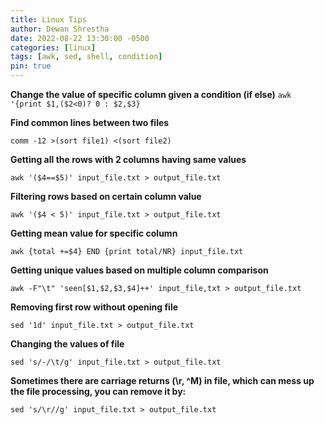 ```yaml
---
title: Linux Tips
author: Dewan Shrestha
date: 2022-08-22 13:30:00 -0500 
categories: [linux]
tags: [awk, sed, shell, condition]
pin: true
---
```


**Change the value of specific column given a condition (if else)**
`awk '{print $1,($2<0)? 0 : $2,$3}`

**Find common lines between two files**

`comm -12 >(sort file1) <(sort file2)`

**Getting all the rows with 2 columns having same values**

`awk '($4==$5)' input_file.txt > output_file.txt`

**Filtering rows based on certain column value**

`awk '($4 < 5)' input_file.txt > output_file.txt`

**Getting mean value for specific column**

`awk {total +=$4} END {print total/NR} input_file.txt`

**Getting unique values based on multiple column comparison**

`awk -F"\t" 'seen[$1,$2,$3,$4]++' input_file,txt > output_file.txt`

**Removing first row without opening file**

`sed '1d' input_file.txt > output_file.txt`

**Changing the values of file**

`sed 's/-/\t/g' input_file.txt > output_file.txt`

**Sometimes there are carriage returns (\r, ^M) in file, which can mess up the file processing, you can remove it by:**

`sed 's/\r//g' input_file.txt > output_file.txt`


